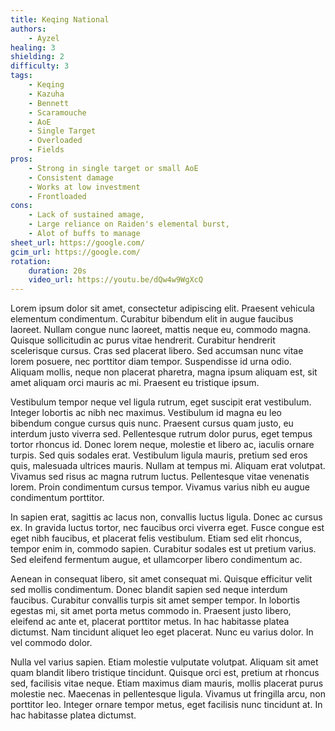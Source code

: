 ```yaml
---
title: Keqing National
authors:
    - Ayzel
healing: 3
shielding: 2
difficulty: 3
tags:
    - Keqing
    - Kazuha
    - Bennett
    - Scaramouche
    - AoE
    - Single Target
    - Overloaded
    - Fields
pros:
    - Strong in single target or small AoE
    - Consistent damage
    - Works at low investment
    - Frontloaded
cons:
    - Lack of sustained amage,
    - Large reliance on Raiden's elemental burst,
    - Alot of buffs to manage
sheet_url: https://google.com/
gcim_url: https://google.com/
rotation:
    duration: 20s
    video_url: https://youtu.be/dQw4w9WgXcQ
---
```


Lorem ipsum dolor sit amet, consectetur adipiscing elit. Praesent vehicula elementum condimentum. Curabitur bibendum elit in augue faucibus laoreet. Nullam congue nunc laoreet, mattis neque eu, commodo magna. Quisque sollicitudin ac purus vitae hendrerit. Curabitur hendrerit scelerisque cursus. Cras sed placerat libero. Sed accumsan nunc vitae lorem posuere, nec porttitor diam tempor. Suspendisse id urna odio. Aliquam mollis, neque non placerat pharetra, magna ipsum aliquam est, sit amet aliquam orci mauris ac mi. Praesent eu tristique ipsum.

Vestibulum tempor neque vel ligula rutrum, eget suscipit erat vestibulum. Integer lobortis ac nibh nec maximus. Vestibulum id magna eu leo bibendum congue cursus quis nunc. Praesent cursus quam justo, eu interdum justo viverra sed. Pellentesque rutrum dolor purus, eget tempus tortor rhoncus id. Donec lorem neque, molestie et libero ac, iaculis ornare turpis. Sed quis sodales erat. Vestibulum ligula mauris, pretium sed eros quis, malesuada ultrices mauris. Nullam at tempus mi. Aliquam erat volutpat. Vivamus sed risus ac magna rutrum luctus. Pellentesque vitae venenatis lorem. Proin condimentum cursus tempor. Vivamus varius nibh eu augue condimentum porttitor.

In sapien erat, sagittis ac lacus non, convallis luctus ligula. Donec ac cursus ex. In gravida luctus tortor, nec faucibus orci viverra eget. Fusce congue est eget nibh faucibus, et placerat felis vestibulum. Etiam sed elit rhoncus, tempor enim in, commodo sapien. Curabitur sodales est ut pretium varius. Sed eleifend fermentum augue, et ullamcorper libero condimentum ac.

Aenean in consequat libero, sit amet consequat mi. Quisque efficitur velit sed mollis condimentum. Donec blandit sapien sed neque interdum faucibus. Curabitur convallis turpis sit amet semper tempor. In lobortis egestas mi, sit amet porta metus commodo in. Praesent justo libero, eleifend ac ante et, placerat porttitor metus. In hac habitasse platea dictumst. Nam tincidunt aliquet leo eget placerat. Nunc eu varius dolor. In vel commodo dolor.

Nulla vel varius sapien. Etiam molestie vulputate volutpat. Aliquam sit amet quam blandit libero tristique tincidunt. Quisque orci est, pretium at rhoncus sed, facilisis vitae neque. Etiam maximus diam mauris, mollis placerat purus molestie nec. Maecenas in pellentesque ligula. Vivamus ut fringilla arcu, non porttitor leo. Integer ornare tempor metus, eget facilisis nunc tincidunt at. In hac habitasse platea dictumst.